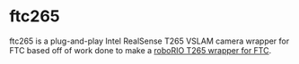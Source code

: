 # ftc265

ftc265 is a plug-and-play Intel RealSense T265 VSLAM camera wrapper for FTC based off of work done to make a [roboRIO T265 wrapper for FTC](https://github.com/Spartronics4915/SpartronicsLib).
